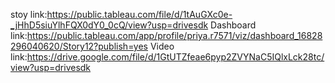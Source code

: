 stoy link:https://public.tableau.com/file/d/1tAuGXc0e-_jHhD5siuYlhFQX0dY0_0cQ/view?usp=drivesdk
Dashboard link:https://public.tableau.com/app/profile/priya.r7571/viz/dashboard_16828296040620/Story12?publish=yes
Video link:https://drive.google.com/file/d/1GtUTZfeae6pyp2ZVYNaC5IQlxLck28tc/view?usp=drivesdk
